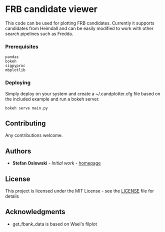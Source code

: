 # FRB candidate viewer

This code can be used for plotting FRB candidates. Currently it supports candidates from Heimdall and can be easily modified to work with other search pipelines such as Fredda.

### Prerequisites

```
pandas
bokeh
sigpyproc
mbplotlib
```

### Deploying

Simply deploy on your system and create a ~/.candplotter.cfg file based on the included example and run a bokeh server.
```
bokeh serve main.py
```

## Contributing

Any contributions welcome.

## Authors

* **Stefan Oslowski** - *Initial work* - [homepage](https://astronomy.swin.edu.au/~soslowski)

## License

This project is licensed under the MIT License - see the [LICENSE](LICENSE) file for details

## Acknowledgments

* get_fbank_data is based on Wael's filplot

